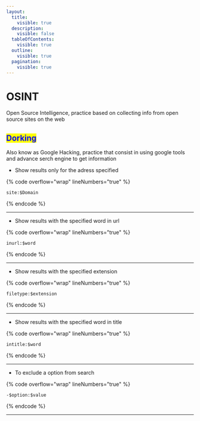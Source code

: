 ```yaml
---
layout:
  title:
    visible: true
  description:
    visible: false
  tableOfContents:
    visible: true
  outline:
    visible: true
  pagination:
    visible: true
---
```


# OSINT

Open Source Intelligence, practice based on collecting info from open source sites on the web

## <mark style="color:blue;">Dorking</mark>

Also know as Google Hacking, practice that consist in using google tools and advance serch engine to get information

* Show results only for the adress specified

{% code overflow="wrap" lineNumbers="true" %}
```url
site:$Domain
```
{% endcode %}

***

* Show results with the specified word in url

{% code overflow="wrap" lineNumbers="true" %}
```url
inurl:$word
```
{% endcode %}

***

* Show results with the specified extension

{% code overflow="wrap" lineNumbers="true" %}
```url
filetype:$extension
```
{% endcode %}

***

* Show results with the specified word in title

{% code overflow="wrap" lineNumbers="true" %}
```url
intitle:$word
```
{% endcode %}

***

* To exclude a option from search

{% code overflow="wrap" lineNumbers="true" %}
```url
-$option:$value
```
{% endcode %}

***


